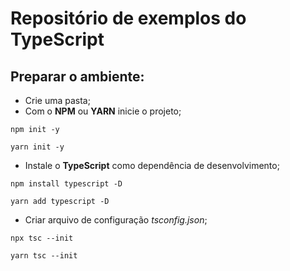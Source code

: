 # Repositório de exemplos do TypeScript

## Preparar o ambiente:

- Crie uma pasta;
- Com o **NPM** ou **YARN** inicie o projeto; <br/>
```
npm init -y
```
```
yarn init -y
```
- Instale o **TypeScript** como dependência de desenvolvimento;
```
npm install typescript -D
```
```
yarn add typescript -D
```
- Criar arquivo de configuração *tsconfig.json*;
```
npx tsc --init
```
```
yarn tsc --init
```
